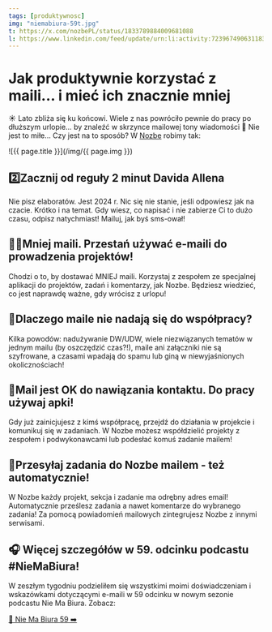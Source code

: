 ```yaml
---
tags: [produktywnosc]
img: "niemabiura-59t.jpg"
t: https://x.com/nozbePL/status/1833789884009681088
l: https://www.linkedin.com/feed/update/urn:li:activity:7239674906311835648
---
```


# Jak produktywnie korzystać z maili… i mieć ich znacznie mniej

☀️ Lato zbliża się ku końcowi. Wiele z nas powróciło pewnie do pracy po dłuższym urlopie… by znaleźć w skrzynce mailowej tony wiadomości 📧 Nie jest to miłe… Czy jest na to sposób? W [Nozbe](/nozbe/) robimy tak:
<!--More-->

![{{ page.title }}](/img/{{ page.img }})

## 2️⃣Zacznij od reguły 2 minut Davida Allena

Nie pisz elaboratów. Jest 2024 r. Nic się nie stanie, jeśli odpowiesz jak na czacie. Krótko i na temat. Gdy wiesz, co napisać i nie zabierze Ci to dużo czasu, odpisz natychmiast! Mailuj, jak byś sms-ował!

## 🙅‍♂️Mniej maili. Przestań używać e-maili do prowadzenia projektów!

Chodzi o to, by dostawać MNIEJ maili. Korzystaj z zespołem ze specjalnej aplikacji do projektów, zadań i komentarzy, jak Nozbe. Będziesz wiedzieć, co jest naprawdę ważne, gdy wrócisz z urlopu!

## 💩Dlaczego maile nie nadają się do współpracy?

Kilka powodów: nadużywanie DW/UDW, wiele niezwiązanych tematów w jednym mailu (by oszczędzić czas?!), maile ani załączniki nie są szyfrowane, a czasami wpadają do spamu lub giną w niewyjaśnionych okolicznościach!

## 🤝Mail jest OK do nawiązania kontaktu. Do pracy używaj apki!

Gdy już zainicjujesz z kimś współpracę, przejdź do działania w projekcie i komunikuj się w zadaniach. W Nozbe możesz współdzielić projekty z zespołem i podwykonawcami lub podesłać komuś zadanie mailem!

## 🤖Przesyłaj zadania do Nozbe mailem - też automatycznie!

W Nozbe każdy projekt, sekcja i zadanie ma odrębny adres email! Automatycznie prześlesz zadania a nawet komentarze do wybranego zadania! Za pomocą powiadomień mailowych zintegrujesz Nozbe z innymi serwisami.

## 🎧 Więcej szczegółów w 59. odcinku podcastu #NieMaBiura!

W zeszłym tygodniu podzieliłem się wszystkimi moimi doświadczeniam i wskazówkami dotyczącymi e-maili w 59 odcinku w nowym sezonie podcastu Nie Ma Biura. Zobacz:

[🔗 Nie Ma Biura 59 ➡️](/pl/niemabiura-59/)

[n]: https://michael.gratis/nozbe_pl
[np]: https://michael.gratis/nozbepersonal_pl